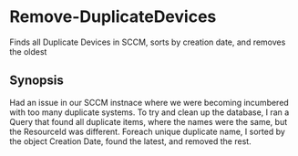# Remove-DuplicateDevices
Finds all Duplicate Devices in SCCM, sorts by creation date, and removes the oldest

## Synopsis

Had an issue in our SCCM instnace where we were becoming incumbered with too many duplicate systems. To try and clean up the database, I ran a Query that found all duplicate items, where the names were the same, but the ResourceId was different. Foreach unique duplicate name, I sorted by the object Creation Date, found the latest, and removed the rest.